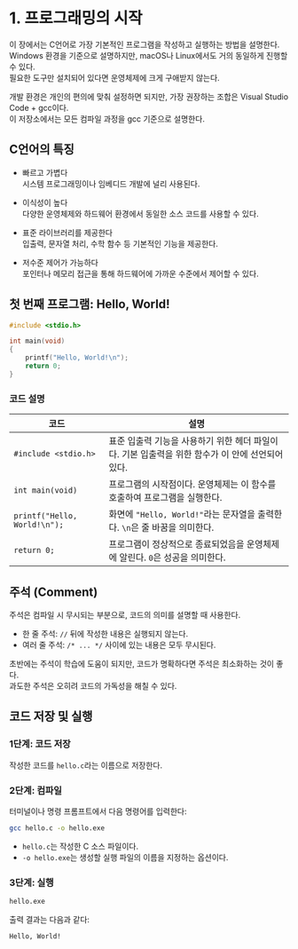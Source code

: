 # 1. 프로그래밍의 시작

이 장에서는 C언어로 가장 기본적인 프로그램을 작성하고 실행하는 방법을 설명한다.  
Windows 환경을 기준으로 설명하지만, macOS나 Linux에서도 거의 동일하게 진행할 수 있다.  
필요한 도구만 설치되어 있다면 운영체제에 크게 구애받지 않는다.

개발 환경은 개인의 편의에 맞춰 설정하면 되지만, 가장 권장하는 조합은 Visual Studio Code + gcc이다.  
이 저장소에서는 모든 컴파일 과정을 gcc 기준으로 설명한다.

## C언어의 특징

- 빠르고 가볍다  
  시스템 프로그래밍이나 임베디드 개발에 널리 사용된다.

- 이식성이 높다  
  다양한 운영체제와 하드웨어 환경에서 동일한 소스 코드를 사용할 수 있다.

- 표준 라이브러리를 제공한다  
  입출력, 문자열 처리, 수학 함수 등 기본적인 기능을 제공한다.

- 저수준 제어가 가능하다  
  포인터나 메모리 접근을 통해 하드웨어에 가까운 수준에서 제어할 수 있다.

## 첫 번째 프로그램: Hello, World!

```c
#include <stdio.h>

int main(void)
{
    printf("Hello, World!\n");
    return 0;
}
```

### 코드 설명

| 코드                         | 설명                                                                                             |
| ---------------------------- | ------------------------------------------------------------------------------------------------ |
| `#include <stdio.h>`         | 표준 입출력 기능을 사용하기 위한 헤더 파일이다. 기본 입출력을 위한 함수가 이 안에 선언되어 있다. |
| `int main(void)`             | 프로그램의 시작점이다. 운영체제는 이 함수를 호출하여 프로그램을 실행한다.                        |
| `printf("Hello, World!\n");` | 화면에 `"Hello, World!"`라는 문자열을 출력한다. `\n`은 줄 바꿈을 의미한다.                       |
| `return 0;`                  | 프로그램이 정상적으로 종료되었음을 운영체제에 알린다. `0`은 성공을 의미한다.                     |

## 주석 (Comment)

주석은 컴파일 시 무시되는 부분으로, 코드의 의미를 설명할 때 사용한다.

- 한 줄 주석: `//` 뒤에 작성한 내용은 실행되지 않는다.
- 여러 줄 주석: `/* ... */` 사이에 있는 내용은 모두 무시된다.

초반에는 주석이 학습에 도움이 되지만, 코드가 명확하다면 주석은 최소화하는 것이 좋다.  
과도한 주석은 오히려 코드의 가독성을 해칠 수 있다.

## 코드 저장 및 실행

### 1단계: 코드 저장

작성한 코드를 `hello.c`라는 이름으로 저장한다.

### 2단계: 컴파일

터미널이나 명령 프롬프트에서 다음 명령어를 입력한다:

```bash
gcc hello.c -o hello.exe
```

- `hello.c`는 작성한 C 소스 파일이다.
- `-o hello.exe`는 생성할 실행 파일의 이름을 지정하는 옵션이다.

### 3단계: 실행

```bash
hello.exe
```

출력 결과는 다음과 같다:

```
Hello, World!
```
